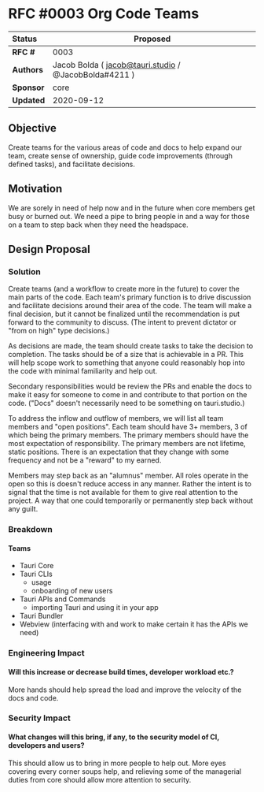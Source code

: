 # RFC #0003 Org Code Teams

| Status        | Proposed       |
:-------------- | ---------------------------------------------------- |
| **RFC #** | 0003 |
| **Authors** | Jacob Bolda ( jacob@tauri.studio / @JacobBolda#4211 ) |
| **Sponsor** | core |
| **Updated** | 2020-09-12 |

## Objective
Create teams for the various areas of code and docs to help expand our team, create sense of ownership, guide code improvements (through defined tasks), and facilitate decisions.

## Motivation
We are sorely in need of help now and in the future when core members get busy or burned out. We need a pipe to bring people in and a way for those on a team to step back when they need the headspace.

## Design Proposal

### Solution
Create teams (and a workflow to create more in the future) to cover the main parts of the code. Each team's primary function is to drive discussion and facilitate decisions around their area of the code. The team will make a final decision, but it cannot be finalized until the recommendation is put forward to the community to discuss. (The intent to prevent dictator or "from on high" type decisions.)

As decisions are made, the team should create tasks to take the decision to completion. The tasks should be of a size that is achievable in a PR. This will help scope work to something that anyone could reasonably hop into the code with minimal familiarity and help out.

Secondary responsibilities would be review the PRs and enable the docs to make it easy for someone to come in and contribute to that portion on the code. ("Docs" doesn't necessarily need to be something on tauri.studio.)

To address the inflow and outflow of members, we will list all team members and "open positions". Each team should have 3+ members, 3 of which being the primary members. The primary members should have the most expectation of responsibility. The primary members are not lifetime, static positions. There is an expectation that they change with some frequency and not be a "reward" to my earned.

Members may step back as an "alumnus" member. All roles operate in the open so this is doesn't reduce access in any manner. Rather the intent is to signal that the time is not available for them to give real attention to the project. A way that one could temporarily or permanently step back without any guilt.

### Breakdown
#### Teams
- Tauri Core
- Tauri CLIs
  - usage
  - onboarding of new users
- Tauri APIs and Commands
  - importing Tauri and using it in your app
- Tauri Bundler
- Webview (interfacing with and work to make certain it has the APIs we need)

### Engineering Impact
#### Will this increase or decrease build times, developer workload etc.?
More hands should help spread the load and improve the velocity of the docs and code.

### Security Impact
#### What changes will this bring, if any, to the security model of CI, developers and users?
This should allow us to bring in more people to help out. More eyes covering every corner soups help, and relieving some of the managerial duties from core should allow more attention to security.
